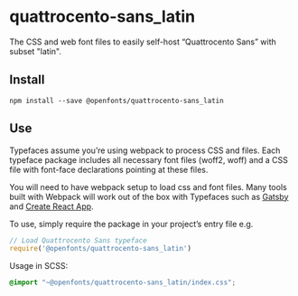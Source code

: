 
# quattrocento-sans_latin

The CSS and web font files to easily self-host “Quattrocento Sans” with subset "latin".

## Install

`npm install --save @openfonts/quattrocento-sans_latin`

## Use

Typefaces assume you’re using webpack to process CSS and files. Each typeface
package includes all necessary font files (woff2, woff) and a CSS file with
font-face declarations pointing at these files.

You will need to have webpack setup to load css and font files. Many tools built
with Webpack will work out of the box with Typefaces such as [Gatsby](https://github.com/gatsbyjs/gatsby)
and [Create React App](https://github.com/facebookincubator/create-react-app).

To use, simply require the package in your project’s entry file e.g.

```javascript
// Load Quattrocento Sans typeface
require('@openfonts/quattrocento-sans_latin')
```

Usage in SCSS:
```scss
@import "~@openfonts/quattrocento-sans_latin/index.css";
```
